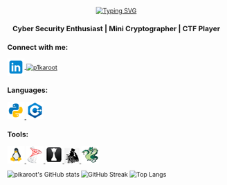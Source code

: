 <p align="center"><a href="https://git.io/typing-svg"><img src="https://readme-typing-svg.demolab.com?font=Chivo+mono&size=30&pause=1000&color=1BA7E9&center=true&vCenter=true&width=450&height=30&lines=pikaroot...;This+is+my+github+profile." alt="Typing SVG" /></a></p>
<h3 align="center">Cyber Security Enthusiast | Mini Cryptographer | CTF Player</h3>

<h3 align="left">Connect with me:</h3>
<p align="left">
<a href="https://linkedin.com/in/limweixun" target="blank">
<img align="center" src="https://github.com/pikaroot/pikaroot/blob/main/images/linkedin.png" alt="limweixun" height="40" width="40" />
</a>
<a href="https://twitter.com/p1karoot" target="blank">
<img align="center" src="https://raw.githubusercontent.com/rahuldkjain/github-profile-readme-generator/master/src/images/icons/Social/twitter.svg" alt="p1karoot" height="30" width="40" />
</a>
</p>

<h3 align="left">Languages:</h3>
<p align="left">
</a> 
<a href="https://github.com/pikaroot/pikaroot/blob/main/images/python.png" target="_blank" rel="noreferrer"> 
<img src="https://github.com/pikaroot/pikaroot/blob/main/images/python.png" alt="python" width="40" height="40"/> 
</a>
<a href="https://github.com/pikaroot/pikaroot/blob/main/images/c%2B%2B.png" target="_blank" rel="noreferrer"> 
<img src="https://github.com/pikaroot/pikaroot/blob/main/images/c%2B%2B.png" alt="cplusplus" width="40" height="40"/>
</a>
</p>

<h3 align="left">Tools:</h3>
<p align="left">
<a href="https://github.com/pikaroot/pikaroot/blob/main/images/linux.png" target="_blank" rel="noreferrer"> 
<img src="https://github.com/pikaroot/pikaroot/blob/main/images/linux.png" alt="linux" width="40" height="40"/>
</a> 
<a href="https://github.com/pikaroot/pikaroot/blob/main/images/mssql.png" target="_blank" rel="noreferrer"> 
<img src="https://github.com/pikaroot/pikaroot/blob/main/images/mssql.png" alt="mssql" width="40" height="40"/>
</a>
</a> 
<a href="https://github.com/pikaroot/pikaroot/blob/main/images/hashcat.png" target="_blank" rel="noreferrer"> 
<img src="https://github.com/pikaroot/pikaroot/blob/main/images/hashcat.png" alt="hashcat" width="40" height="40"/>
</a>
</a> 
<a href="https://github.com/pikaroot/pikaroot/blob/main/images/john.jpg" target="_blank" rel="noreferrer"> 
<img src="https://github.com/pikaroot/pikaroot/blob/main/images/john.jpg" alt="johntheripper" width="35" height="35"/>
</a>
</a> 
<a href="https://github.com/pikaroot/pikaroot/blob/main/images/thc-hydra.png" target="_blank" rel="noreferrer"> 
<img src="https://github.com/pikaroot/pikaroot/blob/main/images/thc-hydra.png" alt="thc-hydra" width="40" height="40"/>
</a>
</p>

![pikaroot's GitHub stats](https://github-readme-stats.vercel.app/api?username=pikaroot&theme=github_dark&show_icons=true)
![GitHub Streak](http://github-readme-streak-stats.herokuapp.com?user=pikaroot&theme=github-dark-blue)
![Top Langs](https://github-readme-stats.vercel.app/api/top-langs/?username=pikaroot&layout=compact&theme=github_dark)





